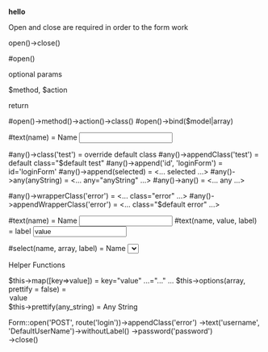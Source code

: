**hello**

Open and close are required in order to the  form work

open()->close()

#open()

optional params

$method, $action

return 

<form method="$default" action="$default" class="$default">

#open()->method()->action()->class()
#open()->bind($model|array)

#text(name) = <label>Name</label> <input name="name">

#any()->class('test') = override default class
#any()->appendClass('test') = default class="$default test"
#any()->append('id', 'loginForm') = id='loginForm'
#any()->append(selected) = <... selected ...>
#any()->any(anyString) = <... any="anyString" ...>
#any()->any() = <... any ...>

#any()->wrapperClass('error') = <... class="error" ...>
#any()->appendWrapperClass('error') = <... class="$default error" ...>

#text(name) = <label>Name</label> <input name="name">
#text(name, value, label) = <label>label</label> <input name="name" value="value">

#select(name, array, label) = <label>Name</label> <select name="name">...</select>


Helper Functions

$this->map([key=>value]) = key="value" ...="..." ...
$this->options(array, prettify = false) = <option value="key">value</option>
$this->prettify(any_string) = Any String 

Form::open('POST', route('login'))->appendClass('error')
      ->text('username', 'DefaultUserName')->withoutLabel()
      ->password('password')      
      ->close()